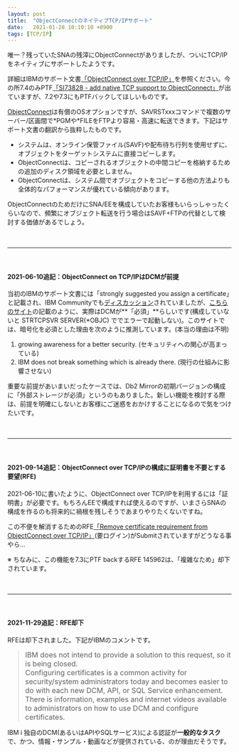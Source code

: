 ```yaml
---
layout: post
title:  "ObjectConnectのネイティブTCP/IPサポート"
date:   2021-01-28 10:10:10 +0900
tags: [TCP/IP]
---
```

唯一？残っていたSNAの残滓にObjectConnectがありましたが、ついにTCP/IPをネイティブにサポートしたようです。

詳細はIBMのサポート文書[「ObjectConnect over TCP/IP」](https://www.ibm.com/support/pages/objectconnect-over-tcpip)を参照ください。今の所7.4のみPTF[「SI73828 - add native TCP support to ObjectConnect」](https://www.ibm.com/support/pages/ptf/SI73828)が出ていますが、7.2や7.3にもPTFバックしてほしいものです。

[ObjectConnect](https://www.ibm.com/docs/en/i/7.4?topic=system-objectconnect-function)は有償のOSオプションですが、SAVRSTxxxコマンドで複数のサーバー/区画間で\*PGMや\*FILEをFTPより容易・高速に転送できます。下記はサポート文書の翻訳から抜粋したものです。

* システムは、オンライン保管ファイル(SAVF)や配布待ち行列を使用せずに、オブジェクトをターゲットシステムに直接コピーします。
* ObjectConnectは、コピーされるオブジェクトの中間コピーを格納するための追加のディスク領域を必要としません。
* ObjectConnectは、システム間でオブジェクトをコピーする他の方法よりも全体的なパフォーマンスが優れている傾向があります。

ObjectConnectのためだけにSNA/EEを構成していたお客様もいらっしゃったくらいなので、頻繁にオブジェクト転送を行う場合はSAVF+FTPの代替として検討する価値があるでしょう。

　

---

　

#### 2021-06-10追記：ObjectConnect on TCP/IPはDCMが前提

当初のIBMのサポート文書には「strongly suggested you assign a certificate」と記載され、IBM Communityでも[ディスカッション](https://community.ibm.com/community/user/power/discussion/objectconnect-over-tcpip)されていましたが、[こちらのサイト](https://blog.easi.net/en/services/ibm-power-systems/the-question-to-encrypt-or-not-to-encrypt-is-now-answered-by-ibm-i)の記載のように、実際はDCMが**「必須」**らしいです(構成していないと STRTCPSVR SERVER(*OBJC) ででエラーで起動しない)。このサイトでは、暗号化を必須とした理由を次のように推測しています。(本当の理由は不明)

1. growing awareness for a better security. (セキュリティへの関心が高まっている)
1. IBM does not break something which is already there. (現行の仕組みに影響させない)

重要な前提があいまいだったケースでは、Db2 Mirrorの初期バージョンの構成に「外部ストレージが必須」というのもありました。新しい機能を検討する際は、前提を明確にしないとお客様にご迷惑をおかけすることになるので気をつけたいです。

　

---

　

#### 2021-09-14追記：ObjectConnect over TCP/IPの構成に証明書を不要とする要望(RFE)

2021-06-10に書いたように、ObjectConnect over TCP/IPを利用するには「証明書」が必要です。もちろんEEで構成すれば使えるのですが、いまさらSNAの構成を作るのも将来的に禍根を残しそうであまりやりたくないですね。

この不便を解消するためのRFE[「Remove certificate requirement from ObjectConnect over TCP/IP」](https://ibm-power-systems.ideas.ibm.com/ideas/IBMI-I-2532)(要ログイン)がSubmitされていますがどうなる事やら...

※ ちなみに、この機能を7.3にPTF backするRFE 145962は、「複雑なため」却下されています。


　

---

　

#### 2021-11-29追記：RFE却下

RFEは却下されました。下記がIBMのコメントです。

<blockquote>
<font size=3>
IBM does not intend to provide a solution to this request, so it is being closed. 
<BR>
Configuring certificates is a common activity for security/system administrators today and becomes easier to do with each new DCM, API, or SQL Service enhancement. There is information, examples and internet videos available to administrators on how to use DCM and configure certificates.
</font>
</blockquote>

IBM i 独自のDCM(あるいはAPIやSQLサービス)による認証が**一般的なタスク**で、かつ、情報・サンプル・動画などが提供されている、のが理由だそうです。
